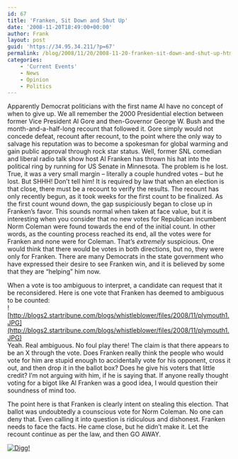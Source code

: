 ```yaml
---
id: 67
title: 'Franken, Sit Down and Shut Up'
date: '2008-11-20T18:49:00+00:00'
author: Frank
layout: post
guid: 'https://34.95.34.211/?p=67'
permalink: /blog/2008/11/20/2008-11-20-franken-sit-down-and-shut-up-html/
categories:
    - 'Current Events'
    - News
    - Opinion
    - Politics
---
```


<div src="v5">Apparently Democrat politicians with the first name Al have no concept of when to give up. We all remember the 2000 Presidential election between former Vice President Al Gore and then-Governor George W. Bush and the month-and-a-half-long recount that followed it. Gore simply would not concede defeat, recount after recount, to the point where the only way to salvage his reputation was to become a spokesman for global warming and gain public approval through rock star status. Well, former SNL comedian and liberal radio talk show host Al Franken has thrown his hat into the political ring by running for US Senate in Minnesota. The problem is he lost. True, it was a very small margin – literally a couple hundred votes – but he lost. But SHHH! Don’t tell him! It is required by law that when an election is that close, there must be a recount to verify the results. The recount has only recently begun, as it took weeks for the first count to be finalized. As the first count wound down, the gap suspiciously began to close up in Franken’s favor. This sounds normal when taken at face value, but it is interesting when you consider that no new votes for Republican incumbent Norm Coleman were found towards the end of the initial count. In other words, as the counting process reached its end, all the votes were for Franken and none were for Coleman. That’s <span style="font-style: italic;">extremely</span> suspicious. One would think that there would be votes in both directions, but no, they were only for Franken. There are many Democrats in the state government who have expressed their desire to see Franken win, and it is believed by some that they are “helping” him now.

When a vote is too ambiguous to interpret, a candidate can request that it be reconsidered. Here is one vote that Franken has deemed to ambiguous to be counted:  
![http://blogs2.startribune.com/blogs/whistleblower/files/2008/11/plymouth1.JPG](http://blogs2.startribune.com/blogs/whistleblower/files/2008/11/plymouth1.JPG)  
Yeah. Real ambiguous. No foul play there! The claim is that there appears to be an X through the vote. Does Franken really think the people who would vote for him are stupid enough to accidentally vote for his opponent, cross it out, and then drop it in the ballot box? Does he give his voters that little credit? I’m not arguing with him, if he is saying that. If anyone really thought voting for a bigot like Al Franken was a good idea, I would question their soundness of mind too.

The point here is that Franken is clearly intent on stealing this election. That ballot was undoubtedly a counscious vote for Norm Coleman. No one can deny that. Even calling it into question is ridiculous and dishonest. Franken needs to face the facts. He came close, but he didn’t make it. Let the recount continue as per the law, and then GO AWAY.

[![Digg!](http://digg.com/img/badges/100x20-digg-button.gif)  ](http://digg.com/)

</div>